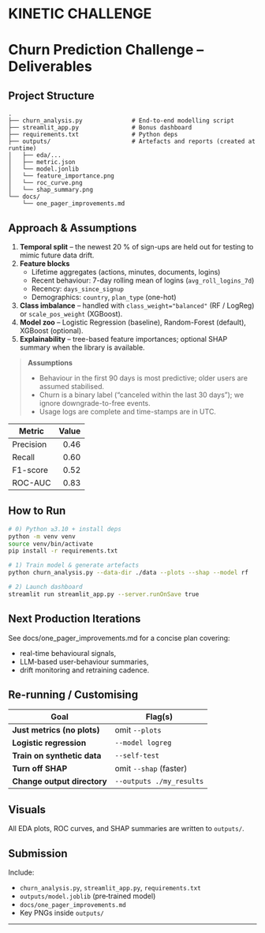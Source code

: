 # KINETIC CHALLENGE
# Churn Prediction Challenge – Deliverables

## Project Structure
```
.
├── churn_analysis.py              # End‑to‑end modelling script
├── streamlit_app.py               # Bonus dashboard
├── requirements.txt               # Python deps
├── outputs/                       # Artefacts and reports (created at runtime)
│   ├── eda/...
│   ├── metric.json
│   └── model.jonlib
│   └── feature_importance.png
│   └── roc_curve.png
│   └── shap_summary.png
└── docs/
    └── one_pager_improvements.md
```

## Approach & Assumptions
1. **Temporal split** – the newest 20 % of sign-ups are held out for testing to mimic future data drift.  
2. **Feature blocks**  
   * Lifetime aggregates (actions, minutes, documents, logins)  
   * Recent behaviour: 7-day rolling mean of logins (`avg_roll_logins_7d`)  
   * Recency: `days_since_signup`  
   * Demographics: `country`, `plan_type` (one-hot)  
3. **Class imbalance** – handled with `class_weight="balanced"` (RF / LogReg) or `scale_pos_weight` (XGBoost).  
4. **Model zoo** – Logistic Regression (baseline), Random-Forest (default), XGBoost (optional).  
5. **Explainability** – tree-based feature importances; optional SHAP summary when the library is available.

>
> **Assumptions**  
> * Behaviour in the first 90 days is most predictive; older users are assumed stabilised.  
> * Churn is a binary label (“canceled within the last 30 days”); we ignore downgrade-to-free events.  
> * Usage logs are complete and time-stamps are in UTC.
>

| Metric    | Value |
| --------- | ----: |
| Precision |  0.46 |
| Recall    |  0.60 |
| F1-score  |  0.52 |
| ROC-AUC   |  0.83 |

## How to Run
```bash
# 0) Python ≥3.10 + install deps
python -m venv venv
source venv/bin/activate 
pip install -r requirements.txt

# 1) Train model & generate artefacts
python churn_analysis.py --data-dir ./data --plots --shap --model rf

# 2) Launch dashboard
streamlit run streamlit_app.py --server.runOnSave true
```

## Next Production Iterations
See docs/one_pager_improvements.md for a concise plan covering:

- real-time behavioural signals,
- LLM-based user-behaviour summaries,
- drift monitoring and retraining cadence.

## Re-running / Customising

| Goal                        | Flag(s)                  |
| --------------------------- | ------------------------ |
| **Just metrics (no plots)** | omit `--plots`           |
| **Logistic regression**     | `--model logreg`         |
| **Train on synthetic data** | `--self-test`            |
| **Turn off SHAP**           | omit `--shap` (faster)   |
| **Change output directory** | `--outputs ./my_results` |


## Visuals
All EDA plots, ROC curves, and SHAP summaries are written to `outputs/`.

## Submission
Include:
* `churn_analysis.py`, `streamlit_app.py`, `requirements.txt`
* `outputs/model.joblib` (pre‑trained model)
* `docs/one_pager_improvements.md`
* Key PNGs inside `outputs/`

---
